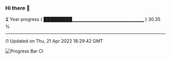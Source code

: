 ### Hi there 👋

⏳ Year progress { █████████▁▁▁▁▁▁▁▁▁▁▁▁▁▁▁▁▁▁▁▁▁ } 30.35 %

---

⏰ Updated on Thu, 21 Apr 2022 18:29:42 GMT

![Progress Bar CI](https://github.com/ZhaoGui/ZhaoGui/workflows/Progress%20Bar%20CI/badge.svg)
